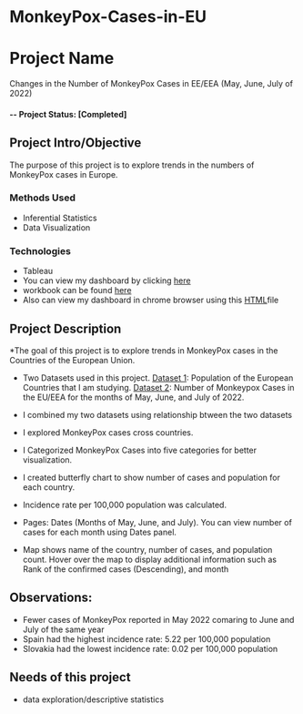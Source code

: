 # MonkeyPox-Cases-in-EU


# Project Name
Changes in the Number of MonkeyPox Cases in EE/EEA (May, June, July of 2022)
#### -- Project Status: [Completed]

## Project Intro/Objective
The purpose of this project is to explore trends in the numbers of MonkeyPox cases in Europe. 

### Methods Used
* Inferential Statistics
* Data Visualization

### Technologies
* Tableau 
* You can view my dashboard by clicking [here]( https://public.tableau.com/views/NumberofMonkeyPoxCasesinEuropeandPopulationCountforeachCountryMay2022toJuly2022/MonleypoxCasesintheEUEEA?:language=en-GB&publish=yes&:display_count=n&:origin=viz_share_link)
* workbook can be found [here]( https://github.com/salbadri/Number-of-MonkeyPox-Cases-in-EU/blob/main/Number%20of%20MonkeyPox%20Cases%20in%20Europe%20and%20Population%20Count%20for%20each%20Country(May2022%20to%20July2022).twb)
* Also can view my dashboard in chrome browser using this [HTML]( https://github.com/salbadri/Number-of-MonkeyPox-Cases-in-EU/blob/main/MonkyPox.html)file

## Project Description

*The goal of this project is to explore trends in MonkeyPox cases in the Countries of the European Union.

* Two Datasets used in this project. [Dataset 1]( https://ec.europa.eu/eurostat/databrowser/view/tps00001/default/table?lang=en): Population of the European Countries that I am studying. [Dataset 2]( https://www.ecdc.europa.eu/en/publications-data/data-monkeypox-cases-eueea): Number of Monkeypox Cases in the EU/EEA for the months of May, June, and July of 2022. 

* I combined my two datasets using relationship btween the two datasets

* I explored MonkeyPox cases cross countries. 

* I Categorized MonkeyPox Cases into five categories for better visualization. 

* I created butterfly chart to show number of cases and population for each country. 

* Incidence rate per 100,000 population was calculated. 
 
* Pages: Dates (Months of May, June, and July). You can view number of cases for each month using Dates panel. 

* Map shows name of the country, number of cases, and population count. Hover over the map to display additional information such as Rank of the confirmed cases (Descending), and month 

## Observations:
* Fewer cases of MonkeyPox reported in May 2022 comaring to June and July of the same year
*  Spain had the highest incidence rate: 5.22 per 100,000 population
* Slovakia had the lowest incidence rate: 0.02 per 100,000 population

## Needs of this project

- data exploration/descriptive statistics






